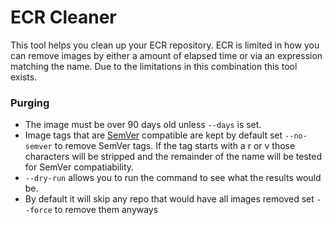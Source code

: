 # ECR Cleaner
This tool helps you clean up your ECR repository.  ECR is limited in how you can remove images by either a amount of elapsed time or via an expression matching the name.  Due to the limitations in this combination this tool exists.

### Purging
* The image must be over 90 days old unless `--days` is set.
* Image tags that are [SemVer](https://semver.org/) compatible are kept by default set `--no-semver` to remove SemVer tags.  If the tag starts with a r or v those characters will be stripped and the remainder of the name will be tested for SemVer compatiability.
* `--dry-run` allows you to run the command to see what the results would be.
* By default it will skip any repo that would have all images removed set `--force` to remove them anyways
